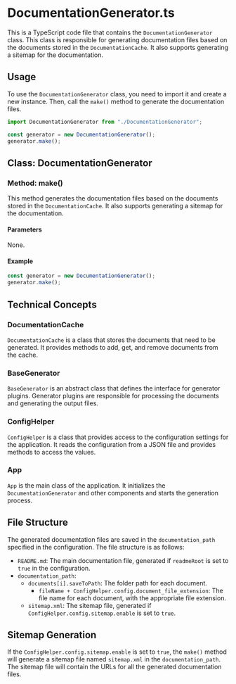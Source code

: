 # DocumentationGenerator.ts

This is a TypeScript code file that contains the `DocumentationGenerator` class. This class is responsible for generating documentation files based on the documents stored in the `DocumentationCache`. It also supports generating a sitemap for the documentation.

## Usage

To use the `DocumentationGenerator` class, you need to import it and create a new instance. Then, call the `make()` method to generate the documentation files.

```typescript
import DocumentationGenerator from "./DocumentationGenerator";

const generator = new DocumentationGenerator();
generator.make();
```

## Class: DocumentationGenerator

### Method: make()

This method generates the documentation files based on the documents stored in the `DocumentationCache`. It also supports generating a sitemap for the documentation.

#### Parameters

None.

#### Example

```typescript
const generator = new DocumentationGenerator();
generator.make();
```

## Technical Concepts

### DocumentationCache

`DocumentationCache` is a class that stores the documents that need to be generated. It provides methods to add, get, and remove documents from the cache.

### BaseGenerator

`BaseGenerator` is an abstract class that defines the interface for generator plugins. Generator plugins are responsible for processing the documents and generating the output files.

### ConfigHelper

`ConfigHelper` is a class that provides access to the configuration settings for the application. It reads the configuration from a JSON file and provides methods to access the values.

### App

`App` is the main class of the application. It initializes the `DocumentationGenerator` and other components and starts the generation process.

## File Structure

The generated documentation files are saved in the `documentation_path` specified in the configuration. The file structure is as follows:

- `README.md`: The main documentation file, generated if `readmeRoot` is set to `true` in the configuration.
- `documentation_path`:
  - `documents[i].saveToPath`: The folder path for each document.
    - `fileName + ConfigHelper.config.document_file_extension`: The file name for each document, with the appropriate file extension.
  - `sitemap.xml`: The sitemap file, generated if `ConfigHelper.config.sitemap.enable` is set to `true`.

## Sitemap Generation

If the `ConfigHelper.config.sitemap.enable` is set to `true`, the `make()` method will generate a sitemap file named `sitemap.xml` in the `documentation_path`. The sitemap file will contain the URLs for all the generated documentation files.